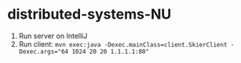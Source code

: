 # distributed-systems-NU

1. Run server on IntelliJ
2. Run client: `mvn exec:java -Dexec.mainClass=client.SkierClient -Dexec.args="64 1024 20 20 1.1.1.1:80"`
